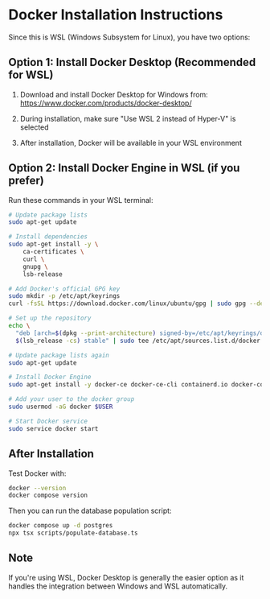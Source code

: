 # Docker Installation Instructions

Since this is WSL (Windows Subsystem for Linux), you have two options:

## Option 1: Install Docker Desktop (Recommended for WSL)

1. Download and install Docker Desktop for Windows from:
   https://www.docker.com/products/docker-desktop/

2. During installation, make sure "Use WSL 2 instead of Hyper-V" is selected

3. After installation, Docker will be available in your WSL environment

## Option 2: Install Docker Engine in WSL (if you prefer)

Run these commands in your WSL terminal:

```bash
# Update package lists
sudo apt-get update

# Install dependencies
sudo apt-get install -y \
    ca-certificates \
    curl \
    gnupg \
    lsb-release

# Add Docker's official GPG key
sudo mkdir -p /etc/apt/keyrings
curl -fsSL https://download.docker.com/linux/ubuntu/gpg | sudo gpg --dearmor -o /etc/apt/keyrings/docker.gpg

# Set up the repository
echo \
  "deb [arch=$(dpkg --print-architecture) signed-by=/etc/apt/keyrings/docker.gpg] https://download.docker.com/linux/ubuntu \
  $(lsb_release -cs) stable" | sudo tee /etc/apt/sources.list.d/docker.list > /dev/null

# Update package lists again
sudo apt-get update

# Install Docker Engine
sudo apt-get install -y docker-ce docker-ce-cli containerd.io docker-compose-plugin

# Add your user to the docker group
sudo usermod -aG docker $USER

# Start Docker service
sudo service docker start
```

## After Installation

Test Docker with:
```bash
docker --version
docker compose version
```

Then you can run the database population script:
```bash
docker compose up -d postgres
npx tsx scripts/populate-database.ts
```

## Note

If you're using WSL, Docker Desktop is generally the easier option as it handles the integration between Windows and WSL automatically.
